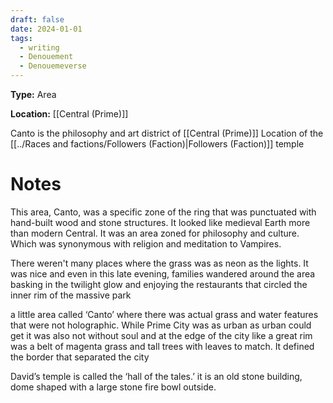 ```yaml
---
draft: false
date: 2024-01-01
tags:
  - writing
  - Denouement
  - Denouemeverse
---
```


**Type:** Area 

**Location:** [[Central (Prime)]]

Canto is the philosophy and art district of [[Central (Prime)]]
Location of the [[../Races and factions/Followers (Faction)|Followers (Faction)]] temple 

# Notes

This area, Canto, was a specific zone of the ring that was punctuated with hand-built wood and stone structures. It looked like medieval Earth more than modern Central. It was an area zoned for philosophy and culture. Which was synonymous with religion and meditation to Vampires.

There weren't many places where the grass was as neon as the lights. It was nice and even in this late evening, families wandered around the area basking in the twilight glow and enjoying the restaurants that circled the inner rim of the massive park

a little area called ‘Canto’ where there was actual grass and water features that were not holographic. While Prime City was as urban as urban could get it was also not without soul and at the edge of the city like a great rim was a belt of magenta grass and tall trees with leaves to match. It defined the border that separated the city

David’s temple is called the ‘hall of the tales.’ it is an old stone building, dome shaped with a large stone fire bowl outside.